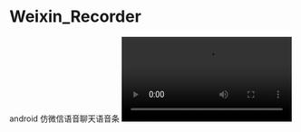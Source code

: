 # Weixin_Recorder
android 仿微信语音聊天语音条
![](https://github.com/tingsky9985/Weixin_Recorder/blob/master/device-2018-07-18-163958.mp4)  

